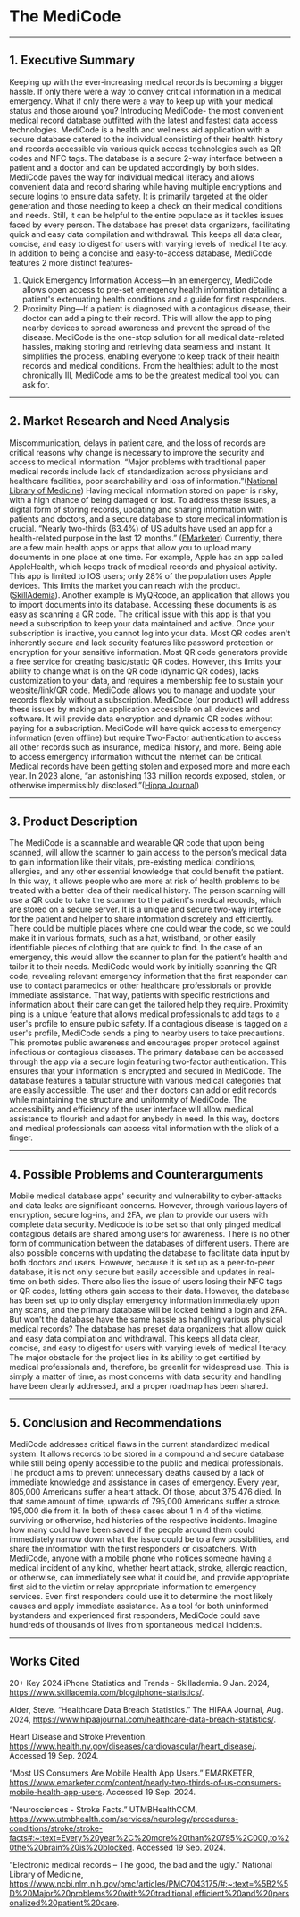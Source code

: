 # **The MediCode**

---
## 1. Executive Summary 

Keeping up with the ever-increasing medical records is becoming a bigger hassle. If only there were a way to convey critical information in a medical emergency. What if only there were a way to keep up with your medical status and those around you? Introducing MediCode- the most convenient medical record database outfitted with the latest and fastest data access technologies.
MediCode is a health and wellness aid application with a secure database catered to the individual consisting of their health history and records accessible via various quick access technologies such as QR codes and NFC tags. The database is a secure 2-way interface between a patient and a doctor and can be updated accordingly by both sides. MediCode paves the way for individual medical literacy and allows convenient data and record sharing while having multiple encryptions and secure logins to ensure data safety. It is primarily targeted at the older generation and those needing to keep a check on their medical conditions and needs. Still, it can be helpful to the entire populace as it tackles issues faced by every person.
The database has preset data organizers, facilitating quick and easy data compilation and withdrawal. This keeps all data clear, concise, and easy to digest for users with varying levels of medical literacy.
In addition to being a concise and easy-to-access database, MediCode features 2 more distinct features-
1. Quick Emergency Information Access—In an emergency, MediCode allows open access to pre-set emergency health information detailing a patient's extenuating health conditions and a guide for first responders. 
2. Proximity Ping—If a patient is diagnosed with a contagious disease, their doctor can add a ping to their record. This will allow the app to ping nearby devices to spread awareness and prevent the spread of the disease.
MediCode is the one-stop solution for all medical data-related hassles, making storing and retrieving data seamless and instant. It simplifies the process, enabling everyone to keep track of their health records and medical conditions.  From the healthiest adult to the most chronically Ill, MediCode aims to be the greatest medical tool you can ask for.

---
## 2. Market Research and Need Analysis

Miscommunication, delays in patient care, and the loss of records are critical reasons why change is necessary to improve the security and access to medical information.  “Major problems with traditional paper medical records include lack of standardization across physicians and healthcare facilities, poor searchability and loss of information.”([National Library of Medicine](https://www.ncbi.nlm.nih.gov/pmc/articles/PMC7043175/#:~:text=%5B2%5D%20Major%20problems%20with%20traditional,efficient%20and%20personalized%20patient%20care))   Having medical information stored on paper is risky, with a high chance of being damaged or lost.  To address these issues, a digital form of storing records, updating and sharing information with patients and doctors, and a secure database to store medical information is crucial. 
“Nearly two-thirds (63.4%) of US adults have used an app for a health-related purpose in the last 12 months.” ([EMarketer](https://www.emarketer.com/content/nearly-two-thirds-of-us-consumers-mobile-health-app-users)) Currently, there are a few main health apps or apps that allow you to upload many documents in one place at one time.  For example, Apple has an app called AppleHealth, which keeps track of medical records and physical activity.  This app is limited to IOS users; only 28% of the population uses Apple devices.  This limits the market you can reach with the product. ([SkillAdemia](https://www.skillademia.com/blog/iphone-statistics/#:~:text=How%20Many%20People%20Have%20iPhones,world's%20total%20smartphone%2Dusing%20population)). 
Another example is MyQRcode, an application that allows you to import documents into its database. Accessing these documents is as easy as scanning a QR code. The critical issue with this app is that you need a subscription to keep your data maintained and active. Once your subscription is inactive, you cannot log into your data. Most QR codes aren't inherently secure and lack security features like password protection or encryption for your sensitive information.
Most QR code generators provide a free service for creating basic/static QR codes. However, this limits your ability to change what is on the QR code (dynamic QR codes), lacks customization to your data, and requires a membership fee to sustain your website/link/QR code. MediCode allows you to manage and update your records flexibly without a subscription.
MediCode (our product) will address these issues by making an application accessible on all devices and software. It will provide data encryption and dynamic QR codes without paying for a subscription. MediCode will have quick access to emergency information (even offline) but require Two-Factor authentication to access all other records such as insurance, medical history, and more.  Being able to access emergency information without the internet can be critical.  Medical records have been getting stolen and exposed more and more each year.  In 2023 alone, “an astonishing 133 million records exposed, stolen, or otherwise impermissibly disclosed.”([Hippa Journal](https://www.hipaajournal.com/healthcare-data-breach-statistics/)) 

---
## 3. Product Description

The MediCode is a scannable and wearable QR code that upon being scanned, will allow the scanner to gain access to the person’s medical data to gain information like their vitals, pre-existing medical conditions, allergies, and any other essential knowledge that could benefit the patient.  In this way, it allows people who are more at risk of health problems to be treated with a better idea of their medical history. The person scanning will use a QR code to take the scanner to the patient's medical records, which are stored on a secure server. It is a unique and secure two-way interface for the patient and helper to share information discretely and efficiently.
There could be multiple places where one could wear the code, so we could make it in various formats, such as a hat, wristband, or other easily identifiable pieces of clothing that are quick to find. In the case of an emergency, this would allow the scanner to plan for the patient’s health and tailor it to their needs.
MediCode would work by initially scanning the QR code, revealing relevant emergency information that the first responder can use to contact paramedics or other healthcare professionals or provide immediate assistance. That way, patients with specific restrictions and information about their care can get the tailored help they require. 
Proximity ping is a unique feature that allows medical professionals to add tags to a user's profile to ensure public safety. If a contagious disease is tagged on a user's profile, MediCode sends a ping to nearby users to take precautions.  This promotes public awareness and encourages proper protocol against infectious or contagious diseases. 
The primary database can be accessed through the app via a secure login featuring two-factor authentication.  This ensures that your information is encrypted and secured in MediCode.  The database features a tabular structure with various medical categories that are easily accessible.  The user and their doctors can add or edit records while maintaining the structure and uniformity of MediCode.  The accessibility and efficiency of the user interface will allow medical assistance to flourish and adapt for anybody in need. In this way, doctors and medical professionals can access vital information with the click of a finger.

---
## 4. Possible Problems and Counterarguments

Mobile medical database apps' security and vulnerability to cyber-attacks and data leaks are significant concerns. However, through various layers of encryption, secure log-ins, and 2FA, we plan to provide our users with complete data security. Medicode is to be set so that only pinged medical contagious details are shared among users for awareness. There is no other form of communication between the databases of different users. 
There are also possible concerns with updating the database to facilitate data input by both doctors and users. However, because it is set up as a peer-to-peer database, it is not only secure but easily accessible and updates in real-time on both sides.
There also lies the issue of users losing their NFC tags or QR codes, letting others gain access to their data. However, the database has been set up to only display emergency information immediately upon any scans, and the primary database will be locked behind a login and 2FA.
But won’t the database have the same hassle as handling various physical medical records? The database has preset data organizers that allow quick and easy data compilation and withdrawal. This keeps all data clear, concise, and easy to digest for users with varying levels of medical literacy.
The major obstacle for the project lies in its ability to get certified by medical professionals and, therefore, be greenlit for widespread use. This is simply a matter of time, as most concerns with data security and handling have been clearly addressed, and a proper roadmap has been shared.

---
## 5. Conclusion and Recommendations

MediCode addresses critical flaws in the current standardized medical system. It allows records to be stored in a compound and secure database while still being openly accessible to the public and medical professionals. The product aims to prevent unnecessary deaths caused by a lack of immediate knowledge and assistance in cases of emergency.
Every year, 805,000 Americans suffer a heart attack. Of those, about 375,476 died. In that same amount of time, upwards of 795,000 Americans suffer a stroke. 195,000 die from it. In both of these cases about 1 in 4 of the victims, surviving or otherwise,  had histories of the respective incidents. Imagine how many could have been saved if the people around them could immediately narrow down what the issue could be to a few possibilities, and share the information with the first responders or dispatchers.
With MediCode, anyone with a mobile phone who notices someone having a medical incident of any kind, whether heart attack, stroke, allergic reaction, or otherwise, can immediately see what it could be, and provide appropriate first aid to the victim or relay appropriate information to emergency services. Even first responders could use it to determine the most likely causes and apply immediate assistance.  As a tool for both uninformed bystanders and experienced first responders, MediCode could save hundreds of thousands of lives from spontaneous medical incidents.

---
## Works Cited

20+ Key 2024 iPhone Statistics and Trends - Skillademia. 9 Jan. 2024, https://www.skillademia.com/blog/iphone-statistics/.

Alder, Steve. “Healthcare Data Breach Statistics.” The HIPAA Journal, Aug. 2024, https://www.hipaajournal.com/healthcare-data-breach-statistics/.

Heart Disease and Stroke Prevention. https://www.health.ny.gov/diseases/cardiovascular/heart_disease/. Accessed 19 Sep. 2024.

“Most US Consumers Are Mobile Health App Users.” EMARKETER, https://www.emarketer.com/content/nearly-two-thirds-of-us-consumers-mobile-health-app-users. Accessed 19 Sep. 2024.

“Neurosciences - Stroke Facts.” UTMBHealthCOM, https://www.utmbhealth.com/services/neurology/procedures-conditions/stroke/stroke-facts#:~:text=Every%20year%2C%20more%20than%20795%2C000,to%20the%20brain%20is%20blocked. Accessed 19 Sep. 2024.

“Electronic medical records – The good, the bad and the ugly.” National Library of Medicine,
https://www.ncbi.nlm.nih.gov/pmc/articles/PMC7043175/#:~:text=%5B2%5D%20Major%20problems%20with%20traditional,efficient%20and%20personalized%20patient%20care.







